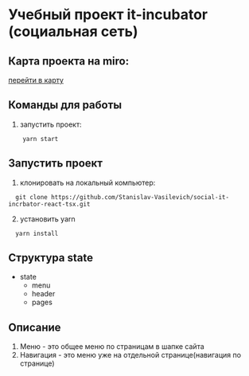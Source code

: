 # Учебный проект it-incubator (социальная сеть)

## Карта проекта на miro:

[перейти в карту](https://miro.com/welcomeonboard/SEFkd0Q5Q2dqY2xENzJiODloMTgyYnRNNTM5ZXoyRE5hbmc3aFVvZGNONEdyMFg2a0RjZE1sZXg1UGVwS3ZiRHwzMDc0NDU3MzY0OTIwMDA2Mjgx?invite_link_id=196204276072)

## Команды для работы

1. запустить проект:

```text
    yarn start
```

## Запустить проект

1. клонировать на локальный компьютер:

```text
  git clone https://github.com/Stanislav-Vasilevich/social-it-incrbator-react-tsx.git
```

2. установить yarn

```text
  yarn install
```

## Структура **state**

- state
    - menu
    - header
    - pages

## Описание

1. Меню - это общее меню по страницам в шапке сайта
2. Навигация - это меню уже на отдельной странице(навигация по странице)
    
